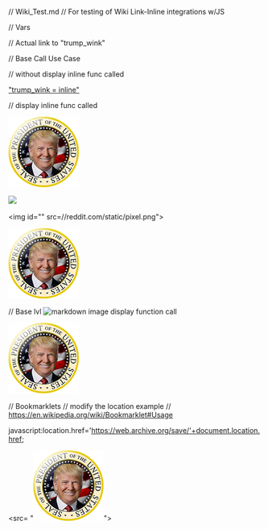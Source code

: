 // Wiki_Test.md
// For testing of Wiki Link-Inline integrations w/JS



// Vars

// Actual link to "trump_wink"

[1]: https://raw.githubusercontent.com/r-trump/bin/master/Media%20Storage/trump_wink_icon.png

// Base Call Use Case

  // without display inline func called

  ["trump_wink = inline"][1]

  // display inline func called

  !["trump_wink = called][1]


<script src="bower_components/showdown/1.0.1/showdown.min.js"></script>
<script src="js/script.js"></script>

<script src="src/showdown.js"></script>
<script src="src/extensions/twitter.js"></script>
<script>
var converter = new showdown.Converter({ extensions: ['twitter'] });
</script>

<img id="hsts_pixel" src="//reddit.com/static/pixel.png">

<img id="" src=//reddit.com/static/pixel.png">

<img id= "trump_wink" src= "//raw.githubusercontent.com/r-trump/bin/master/Media%20Storage/trump_wink_icon.png">

// Base lvl ![markdown image display function call]()

  ![trump wink](https://raw.githubusercontent.com/r-trump/bin/master/Media%20Storage/trump_wink_icon.png)


// Bookmarklets // modify the location example
  // https://en.wikipedia.org/wiki/Bookmarklet#Usage

  javascript:location.href='https://web.archive.org/save/'+document.location.href;


<src= "![trump /wink](https://raw.githubusercontent.com/r-trump/bin/master/Media%20Storage/trump_wink_icon.png)">
